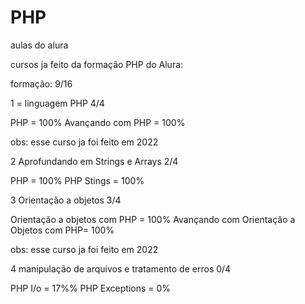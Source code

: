 # PHP
aulas do alura

cursos ja feito da formação PHP do Alura: 

formação: 9/16

1 = linguagem PHP 4/4

PHP = 100%
Avançando com PHP = 100%

obs: esse curso ja foi feito em 2022

2 Aprofundando em Strings e Arrays 2/4

PHP = 100%
PHP Stings = 100%

3 Orientação a objetos 3/4

Orientação a objetos com PHP = 100%
Avançando com Orientação a Objetos com PHP= 100%

obs: esse curso ja foi feito em 2022

4 manipulação de arquivos e tratamento de erros 0/4

PHP I/o = 17%%
PHP Exceptions = 0%

